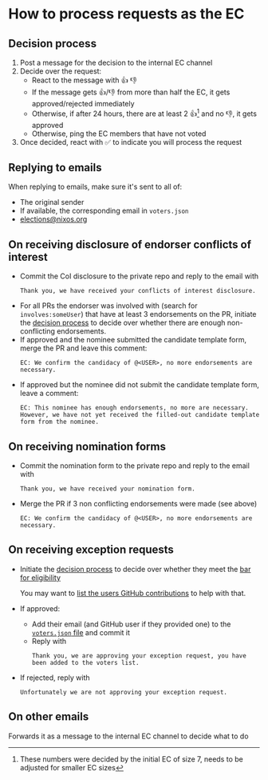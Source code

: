 # How to process requests as the EC

## Decision process

1. Post a message for the decision to the internal EC channel
2. Decide over the request:
   - React to the message with :+1: :-1:
   - If the message gets :+1:/:-1: from more than half the EC, it gets approved/rejected immediately
   - Otherwise, if after 24 hours, there are at least 2 :+1:[^1] and no :-1:, it gets approved
   - Otherwise, ping the EC members that have not voted
3. Once decided, react with :white_check_mark: to indicate you will process the request

[^1]: These numbers were decided by the initial EC of size 7, needs to be adjusted for smaller EC sizes

## Replying to emails

When replying to emails, make sure it's sent to all of:
- The original sender
- If available, the corresponding email in `voters.json`
- <elections@nixos.org>

## On receiving disclosure of endorser conflicts of interest

- Commit the CoI disclosure to the private repo and reply to the email with
  ```
  Thank you, we have received your conflicts of interest disclosure.
  ```
- For all PRs the endorser was involved with (search for `involves:someUser`) that have at least 3 endorsements on the PR,
  initiate the [decision process](#decision-process) to decide over whether there are enough non-conflicting endorsements.
- If approved and the nominee submitted the candidate template form, merge the PR and leave this comment:
  ```
  EC: We confirm the candidacy of @<USER>, no more endorsements are necessary.
  ```
- If approved but the nominee did not submit the candidate template form, leave a comment:
  ```
  EC: This nominee has enough endorsements, no more are necessary. However, we have not yet received the filled-out candidate template form from the nominee.
  ```

## On receiving nomination forms

- Commit the nomination form to the private repo and reply to the email with
  ```
  Thank you, we have received your nomination form.
  ```
- Merge the PR if 3 non conflicting endorsements were made (see above)
  ```
  EC: We confirm the candidacy of @<USER>, no more endorsements are necessary.
  ```

## On receiving exception requests

- Initiate the [decision process](#decision-process) to decide over whether they meet the [bar for eligibility](../doc/exception-request.md)

  You may want to [list the users GitHub contributions](../doc/check-contributions.md) to help with that.
- If approved:
  - Add their email (and GitHub user if they provided one) to the [`voters.json` file](../voters.json) and commit it
  - Reply with
    ```
    Thank you, we are approving your exception request, you have been added to the voters list.
    ```
- If rejected, reply with
  ```
  Unfortunately we are not approving your exception request.
  ```

## On other emails

Forwards it as a message to the internal EC channel to decide what to do
